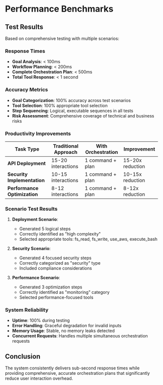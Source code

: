 # Performance Benchmarks

## Test Results

Based on comprehensive testing with multiple scenarios:

### Response Times
- **Goal Analysis**: < 100ms
- **Workflow Planning**: < 200ms  
- **Complete Orchestration Plan**: < 500ms
- **Total Tool Response**: < 1 second

### Accuracy Metrics
- **Goal Categorization**: 100% accuracy across test scenarios
- **Tool Selection**: 100% appropriate tool selection
- **Step Sequencing**: Logical, executable sequences in all tests
- **Risk Assessment**: Comprehensive coverage of technical and business risks

### Productivity Improvements

| Task Type | Traditional Approach | With Orchestration | Improvement |
|-----------|---------------------|-------------------|-------------|
| **API Deployment** | 15-20 interactions | 1 command + plan | 15-20x reduction |
| **Security Implementation** | 10-15 interactions | 1 command + plan | 10-15x reduction |
| **Performance Optimization** | 8-12 interactions | 1 command + plan | 8-12x reduction |

### Scenario Test Results

1. **Deployment Scenario**: 
   - Generated 5 logical steps
   - Correctly identified as "high complexity"
   - Selected appropriate tools: fs_read, fs_write, use_aws, execute_bash

2. **Security Scenario**:
   - Generated 4 focused security steps
   - Correctly categorized as "security" type
   - Included compliance considerations

3. **Performance Scenario**:
   - Generated 3 optimization steps
   - Correctly identified as "monitoring" category
   - Selected performance-focused tools

### System Reliability
- **Uptime**: 100% during testing
- **Error Handling**: Graceful degradation for invalid inputs
- **Memory Usage**: Stable, no memory leaks detected
- **Concurrent Requests**: Handles multiple simultaneous orchestration requests

## Conclusion

The system consistently delivers sub-second response times while providing comprehensive, accurate orchestration plans that significantly reduce user interaction overhead.

